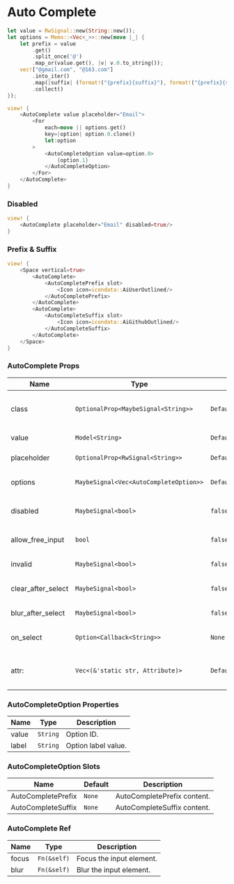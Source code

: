 # Auto Complete

```rust demo
let value = RwSignal::new(String::new());
let options = Memo::<Vec<_>>::new(move |_| {
    let prefix = value
        .get()
        .split_once('@')
        .map_or(value.get(), |v| v.0.to_string());
    vec!["@gmail.com", "@163.com"]
        .into_iter()
        .map(|suffix| (format!("{prefix}{suffix}"), format!("{prefix}{suffix}")))
        .collect()
});

view! {
    <AutoComplete value placeholder="Email">
        <For
            each=move || options.get()
            key=|option| option.0.clone()
            let:option
        >
            <AutoCompleteOption value=option.0>
                {option.1}
            </AutoCompleteOption>
        </For>
    </AutoComplete>
}
```

### Disabled

```rust demo
view! {
    <AutoComplete placeholder="Email" disabled=true/>
}
```

### Prefix & Suffix

```rust demo
view! {
    <Space vertical=true>
        <AutoComplete>
            <AutoCompletePrefix slot>
                <Icon icon=icondata::AiUserOutlined/>
            </AutoCompletePrefix>
        </AutoComplete>
        <AutoComplete>
            <AutoCompleteSuffix slot>
                <Icon icon=icondata::AiGithubOutlined/>
            </AutoCompleteSuffix>
        </AutoComplete>
    </Space>
}
```

### AutoComplete Props

| Name | Type | Default | Description |
| --- | --- | --- | --- |
| class | `OptionalProp<MaybeSignal<String>>` | `Default::default()` | Additional classes for the autocomplete element. |
| value | `Model<String>` | `Default::default()` | Input of autocomplete. |
| placeholder | `OptionalProp<RwSignal<String>>` | `Default::default()` | Autocomplete's placeholder. |
| options | `MaybeSignal<Vec<AutoCompleteOption>>` | `Default::default()` | Options to autocomplete from. |
| disabled | `MaybeSignal<bool>` | `false` | Whether the input is disabled. |
| allow_free_input | `bool` | `false` | Whether free text input is allowed. |
| invalid | `MaybeSignal<bool>` | `false` | Whether the input is invalid. |
| clear_after_select | `MaybeSignal<bool>` | `false` | Whether to clear after selection. |
| blur_after_select | `MaybeSignal<bool>` | `false` | Whether to blur after selection. |
| on_select | `Option<Callback<String>>` | `None` | On select callback function. |
| attr: | `Vec<(&'static str, Attribute)>` | `Default::default()` | The dom attrs of the input element inside the component. |

### AutoCompleteOption Properties

| Name  | Type     | Description         |
| ----- | -------- | ------------------- |
| value | `String` | Option ID.          |
| label | `String` | Option label value. |

### AutoCompleteOption Slots

| Name               | Default | Description                 |
| ------------------ | ------- | --------------------------- |
| AutoCompletePrefix | `None`  | AutoCompletePrefix content. |
| AutoCompleteSuffix | `None`  | AutoCompleteSuffix content. |

### AutoComplete Ref

| Name  | Type        | Description              |
| ----- | ----------- | ------------------------ |
| focus | `Fn(&self)` | Focus the input element. |
| blur  | `Fn(&self)` | Blur the input element.  |
